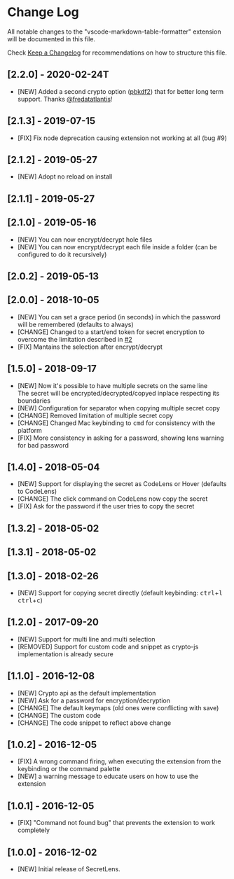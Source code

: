 # Change Log
All notable changes to the "vscode-markdown-table-formatter" extension will be documented in this file.

Check [Keep a Changelog](http://keepachangelog.com/) for recommendations on how to structure this file.


## [2.2.0] - 2020-02-24T

- [NEW] Added a second crypto option ([pbkdf2](https://en.wikipedia.org/wiki/PBKDF2)) that for better long term support. Thanks [@fredatatlantis](https://github.com/fredatatlantis)!


## [2.1.3] - 2019-07-15

- [FIX] Fix node deprecation causing extension not working at all (bug #9)


## [2.1.2] - 2019-05-27

- [NEW] Adopt no reload on install


## [2.1.1] - 2019-05-27


## [2.1.0] - 2019-05-16

- [NEW] You can now encrypt/decrypt hole files
- [NEW] You can now encrypt/decrypt each file inside a folder (can be configured to do it recursively)


## [2.0.2] - 2019-05-13


## [2.0.0] - 2018-10-05

- [NEW] You can set a grace period (in seconds) in which the password will be remembered (defaults to always)
- [CHANGE] Changed to a start/end token for secret encryption to overcome the limitation described in [#2](https://github.com/fcrespo82/vscode-secretlens/issues/2)
- [FIX] Mantains the selection after encrypt/decrypt


## [1.5.0] - 2018-09-17

- [NEW] Now it's possible to have multiple secrets on the same line  
  The secret will be encrypted/decrypted/copyed inplace respecting its boundaries
- [NEW] Configuration for separator when copying multiple secret copy
- [CHANGE] Removed limitation of multiple secret copy
- [CHANGE] Changed Mac keybinding to <kbd>cmd</kbd> for consistency with the platform
- [FIX] More consistency in asking for a password, showing lens warning for bad password


## [1.4.0] - 2018-05-04

- [NEW] Support for displaying the secret as CodeLens or Hover (defaults to CodeLens)
- [CHANGE] The click command on CodeLens now copy the secret
- [FIX] Ask for the password if the user tries to copy the secret

## [1.3.2] - 2018-05-02


## [1.3.1] - 2018-05-02


## [1.3.0] - 2018-02-26

- [NEW] Support for copying secret directly (default keybinding: <kbd>ctrl</kbd>+<kbd>l</kbd> <kbd>ctrl</kbd>+<kbd>c</kbd>)


## [1.2.0] - 2017-09-20

- [NEW] Support for multi line and multi selection
- [REMOVED] Support for custom code and snippet as crypto-js implementation is already secure


## [1.1.0] - 2016-12-08

- [NEW] Crypto api as the default implementation 
- [NEW] Ask for a password for encryption/decryption
- [CHANGE] The default keymaps (old ones were conflicting with save)
- [CHANGE] The custom code
- [CHANGE] The code snippet to reflect above change


## [1.0.2] - 2016-12-05

- [FIX] A wrong command firing, when executing the extension from the keybinding or the command palette
- [NEW] a warning message to educate users on how to use the extension


## [1.0.1] - 2016-12-05

- [FIX] "Command not found bug" that prevents the extension to work completely 


## [1.0.0] - 2016-12-02

- [NEW] Initial release of SecretLens.